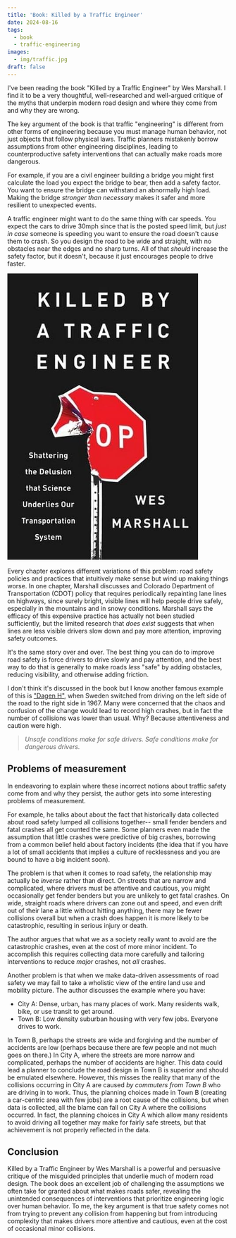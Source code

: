 ```yaml
---
title: 'Book: Killed by a Traffic Engineer'
date: 2024-08-16
tags:
  - book
  - traffic-engineering
images:
  - img/traffic.jpg
draft: false
---
```


I've been reading the book "Killed by a Traffic Engineer" by Wes Marshall. I find it to be a very thoughtful, well-researched and well-argued critique of the myths that underpin modern road design and where they come from and why they are wrong.

The key argument of the book is that traffic "engineering" is different from other forms of engineering because you must manage human behavior, not just objects that follow physical laws. Traffic planners mistakenly borrow assumptions from other engineering disciplines, leading to counterproductive safety interventions that can actually make roads more dangerous.

For example, if you are a civil engineer building a bridge you might first calculate the load you expect the bridge to bear, then add a safety factor. You want to ensure the bridge can withstand an abnormally high load. Making the bridge _stronger than necessary_ makes it safer and more resilient to unexpected events.

A traffic engineer might want to do the same thing with car speeds. You expect the cars to drive 30mph since that is the posted speed limit, but _just in case_ someone is speeding you want to ensure the road doesn't cause them to crash. So you design the road to be wide and straight, with no obstacles near the edges and no sharp turns. All of that _should_ increase the safety factor, but it doesn't, because it just encourages people to drive faster.

![Book cover for "Killed by a Traffic Engineer"](img/traffic.jpg)

Every chapter explores different variations of this problem: road safety policies and practices that intuitively make sense but wind up making things worse. In one chapter, Marshall discusses and Colorado Department of Transportation (CDOT) policy that requires periodically repainting lane lines on highways, since surely bright, visible lines will help people drive safely, especially in the mountains and in snowy conditions. Marshall says the efficacy of this expensive practice has actually not been studied sufficiently, but the limited research that _does exist_ suggests that when lines are less visible drivers slow down and pay more attention, improving safety outcomes.

It's the same story over and over. The best thing you can do to improve road safety is force drivers to drive slowly and pay attention, and the best way to do that is generally to make roads _less_ "safe" by adding obstacles, reducing visibility, and otherwise adding friction.

I don't think it's discussed in the book but I know another famous example of this is ["Dagen H"](https://en.wikipedia.org/wiki/Dagen_H), when Sweden switched from driving on the left side of the road to the right side in 1967. Many were concerned that the chaos and confusion of the change would lead to record high crashes, but in fact the number of collisions was lower than usual. Why? Because attentiveness and caution were high.

> _Unsafe conditions make for safe drivers. Safe conditions make for dangerous drivers._

## Problems of measurement

In endeavoring to explain where these incorrect notions about traffic safety come from and why they persist, the author gets into some interesting problems of measurement.

For example, he talks about about the fact that historically data collected about road safety lumped all collisions together-- small fender benders and fatal crashes all get counted the same. Some planners even made the assumption that little crashes were predictive of big crashes, borrowing from a common belief held about factory incidents (the idea that if you have a lot of small accidents that implies a culture of recklessness and you are bound to have a big incident soon).

The problem is that when it comes to road safety, the relationship may actually be _inverse_ rather than direct. On streets that are narrow and complicated, where drivers must be attentive and cautious, you might occasionally get fender benders but you are unlikely to get fatal crashes. On wide, straight roads where drivers can zone out and speed, and even drift out of their lane a little without hitting anything, there may be fewer collisions overall but when a crash does happen it is more likely to be catastrophic, resulting in serious injury or death.

The author argues that what we as a society really want to avoid are the catastrophic crashes, even at the cost of more minor incident. To accomplish this requires collecting data more carefully and tailoring interventions to reduce _major_ crashes, not _all_ crashes.

Another problem is that when we make data-driven assessments of road safety we may fail to take a wholistic view of the entire land use and mobility picture. The author discusses the example where you have:

- City A: Dense, urban, has many places of work. Many residents walk, bike, or use transit to get around.
- Town B: Low density suburban housing with very few jobs. Everyone drives to work.

In Town B, perhaps the streets are wide and forgiving and the number of accidents are low (perhaps because there are few people and not much goes on there.) In City A, where the streets are more narrow and complicated, perhaps the number of accidents are higher. This data could lead a planner to conclude the road design in Town B is superior and should be emulated elsewhere. However, this misses the reality that many of the collisions occurring in City A are caused _by commuters from Town B_ who are driving in to work. Thus, the planning choices made in Town B (creating a car-centric area with few jobs) are a root cause of the collisions, but when data is collected, all the blame can fall on City A where the collisions occurred. In fact, the planning choices in City A which allow many residents to avoid driving all together may make for fairly safe streets, but that achievement is not properly reflected in the data.

## Conclusion

Killed by a Traffic Engineer by Wes Marshall is a powerful and persuasive critique of the misguided principles that underlie much of modern road design. The book does an excellent job of challenging the assumptions we often take for granted about what makes roads safer, revealing the unintended consequences of interventions that prioritize engineering logic over human behavior. To me, the key argument is that true safety comes not from trying to prevent any collision from happening but from introducing complexity that makes drivers more attentive and cautious, even at the cost of occasional minor collisions.
